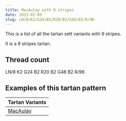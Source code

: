 ```yaml
---
title: MacAulay with 9 stripes
date: 2023-02-05
slug: LN/8/K2/G24/B2/R20/B2/G48/B2/R/96
---
```

This is a list of all the tartan sett variants with 9 stripes.

It is a 9 stripes tartan.


## Thread count
LN/8 K2 G24 B2 R20 B2 G48 B2 R/96

## Examples of this tartan pattern

| Tartan Variants |
|---------------|
| [MacAulay](/variants/ln/8/k2/g24/b2/r20/b2/g48/b2/r/96-b304080-g008000-k000000-lne0e0e0-rc00000)||
